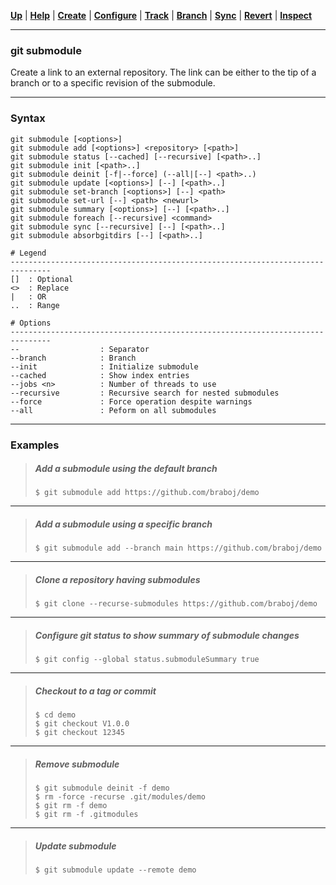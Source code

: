 [**Up**](../09-Reuse/reuse.md) |
[**Help**](../01-Help/help.md) |
[**Create**](../02-Create/create.md) |
[**Configure**](../03-Configure/configure.md) |
[**Track**](../04-Track/track.md) |
[**Branch**](../05-Branch/branch.md) |
[**Sync**](../06-Sync/sync.md) |
[**Revert**](../07-Revert/revert.md) |
[**Inspect**](../08-Inspect/inspect.md)

-------------------------------------------------------------------------------
### git submodule

Create a link to an external repository. The link can be either to the tip 
of a branch or to a specific revision of the submodule. 

-------------------------------------------------------------------------------
### Syntax
```
git submodule [<options>]
git submodule add [<options>] <repository> [<path>]
git submodule status [--cached] [--recursive] [<path>..]
git submodule init [<path>..]
git submodule deinit [-f|--force] (--all|[--] <path>..)
git submodule update [<options>] [--] [<path>..]
git submodule set-branch [<options>] [--] <path>
git submodule set-url [--] <path> <newurl>
git submodule summary [<options>] [--] [<path>..]
git submodule foreach [--recursive] <command>
git submodule sync [--recursive] [--] [<path>..]
git submodule absorbgitdirs [--] [<path>..]

# Legend
-------------------------------------------------------------------------------
[]  : Optional
<>  : Replace
|   : OR
..  : Range

# Options
-------------------------------------------------------------------------------
--                  : Separator
--branch            : Branch
--init              : Initialize submodule
--cached            : Show index entries
--jobs <n>          : Number of threads to use
--recursive         : Recursive search for nested submodules
--force             : Force operation despite warnings 
--all               : Peform on all submodules
```
-------------------------------------------------------------------------------
### Examples

> ##### Add a submodule using the default branch
> ```shell
> $ git submodule add https://github.com/braboj/demo
> ```

-------------------------------------------------------------------------------
> ##### Add a submodule using a specific branch
> ```shell
> $ git submodule add --branch main https://github.com/braboj/demo
> ```
-------------------------------------------------------------------------------
> ##### Clone a repository having submodules
> ```shell
> $ git clone --recurse-submodules https://github.com/braboj/demo
> ```

-------------------------------------------------------------------------------
> ##### Configure git status to show summary of submodule changes
> ```shell
> $ git config --global status.submoduleSummary true
> ```

-------------------------------------------------------------------------------
> ##### Checkout to a tag or commit
> ```shell
> $ cd demo
> $ git checkout V1.0.0
> $ git checkout 12345
> ```

-------------------------------------------------------------------------------
> ##### Remove submodule
> ```shell
> $ git submodule deinit -f demo
> $ rm -force -recurse .git/modules/demo
> $ git rm -f demo
> $ git rm -f .gitmodules
> ```

-------------------------------------------------------------------------------
> ##### Update submodule
> ```shell
> $ git submodule update --remote demo
> ```